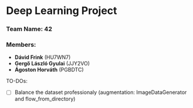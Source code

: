 # Deep Learning Project

### **Team Name:** 42

### Members:
- **Dávid Frink** (HU7WN7)
- **Gergő László Gyulai** (JJY2VO)
- **Ágoston Horváth** (PGBDTC)

TO-DOs: 
- [ ] Balance the dataset professionaly (augmentation: ImageDataGenerator and flow_from_directory)
